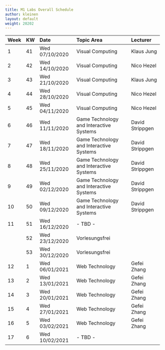 ```yaml
---
title: M1 Labs Overall Schedule
author: kleinen
layout: default
weight: 20202
---
```


| Week | KW | Date           | Topic Area                              | Lecturer        |
|:-----|:---|:---------------|:----------------------------------------|:----------------|
| 1    | 41 | Wed 07/10/2020 | Visual Computing                        | Klaus Jung      |
| 2    | 42 | Wed 14/10/2020 | Visual Computing                        | Nico Hezel      |
| 3    | 43 | Wed 21/10/2020 | Visual Computing                        | Klaus Jung      |
| 4    | 44 | Wed 28/10/2020 | Visual Computing                        | Nico Hezel      |
| 5    | 45 | Wed 04/11/2020 | Visual Computing                        | Nico Hezel      |
| 6    | 46 | Wed 11/11/2020 | Game Technology and Interactive Systems | David Strippgen |
| 7    | 47 | Wed 18/11/2020 | Game Technology and Interactive Systems | David Strippgen |
| 8    | 48 | Wed 25/11/2020 | Game Technology and Interactive Systems | David Strippgen |
| 9    | 49 | Wed 02/12/2020 | Game Technology and Interactive Systems | David Strippgen |
| 10   | 50 | Wed 09/12/2020 | Game Technology and Interactive Systems | David Strippgen |
| 11   | 51 | Wed 16/12/2020 | - TBD -                                 |                 |
|      | 52 | Wed 23/12/2020 | Vorlesungsfrei                          |                 |
|      | 53 | Wed 30/12/2020 | Vorlesungsfrei                          |                 |
| 12   | 1  | Wed 06/01/2021 | Web Technology                          | Gefei Zhang     |
| 13   | 2  | Wed 13/01/2021 | Web Technology                          | Gefei Zhang     |
| 14   | 3  | Wed 20/01/2021 | Web Technology                          | Gefei Zhang     |
| 15   | 4  | Wed 27/01/2021 | Web Technology                          | Gefei Zhang     |
| 16   | 5  | Wed 03/02/2021 | Web Technology                          | Gefei Zhang     |
| 17   | 6  | Wed 10/02/2021 | - TBD -                                 |                 |
